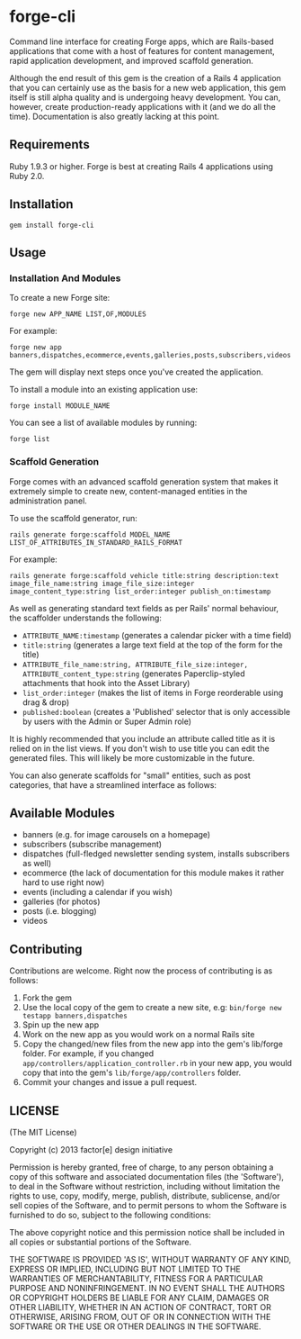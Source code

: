 # forge-cli

Command line interface for creating Forge apps, which are Rails-based applications that come with a host of features
for content management, rapid application development, and improved scaffold generation.

Although the end result of this gem is the creation of a Rails 4 application that you can certainly use as the basis
for a new web application, this gem itself is still alpha quality and is undergoing heavy development.  You can, however,
create production-ready applications with it (and we do all the time).  Documentation is also greatly lacking at this
point.

## Requirements

Ruby 1.9.3 or higher.  Forge is best at creating Rails 4 applications using Ruby 2.0.

## Installation

    gem install forge-cli

## Usage

### Installation And Modules

To create a new Forge site:

    forge new APP_NAME LIST,OF,MODULES

For example:

    forge new app banners,dispatches,ecommerce,events,galleries,posts,subscribers,videos

The gem will display next steps once you've created the application.

To install a module into an existing application use:

    forge install MODULE_NAME

You can see a list of available modules by running:

    forge list

### Scaffold Generation

Forge comes with an advanced scaffold generation system that makes it extremely simple to create new,
content-managed entities in the administration panel.

To use the scaffold generator, run:

    rails generate forge:scaffold MODEL_NAME LIST_OF_ATTRIBUTES_IN_STANDARD_RAILS_FORMAT

For example:

    rails generate forge:scaffold vehicle title:string description:text image_file_name:string image_file_size:integer image_content_type:string list_order:integer publish_on:timestamp

As well as generating standard text fields as per Rails' normal behaviour, the scaffolder understands the following:

* `ATTRIBUTE_NAME:timestamp` (generates a calendar picker with a time field)
* `title:string` (generates a large text field at the top of the form for the title)
* `ATTRIBUTE_file_name:string, ATTRIBUTE_file_size:integer, ATTRIBUTE_content_type:string` (generates Paperclip-styled attachments that hook into the Asset Library)
* `list_order:integer` (makes the list of items in Forge reorderable using drag & drop)
* `published:boolean` (creates a 'Published' selector that is only accessible by users with the Admin or Super Admin role)

It is highly recommended that you include an attribute called title as it is relied on in the list views.  If you don't wish to use title you can edit the generated files.  This will likely be more customizable in the future.

You can also generate scaffolds for "small" entities, such as post categories, that have a streamlined interface as follows:



## Available Modules

* banners (e.g. for image carousels on a homepage)
* subscribers (subscribe management)
* dispatches (full-fledged newsletter sending system, installs subscribers as well)
* ecommerce (the lack of documentation for this module makes it rather hard to use right now)
* events (including a calendar if you wish)
* galleries (for photos)
* posts (i.e. blogging)
* videos

## Contributing

Contributions are welcome.  Right now the process of contributing is as follows:

1. Fork the gem
2. Use the local copy of the gem to create a new site, e.g: `bin/forge new testapp banners,dispatches`
3. Spin up the new app
4. Work on the new app as you would work on a normal Rails site
5. Copy the changed/new files from the new app into the gem's lib/forge folder.  For example, if you changed
   `app/controllers/application_controller.rb` in your new app, you would copy that into the gem's `lib/forge/app/controllers` folder.
6. Commit your changes and issue a pull request.


## LICENSE

(The MIT License)

Copyright (c) 2013 factor[e] design initiative

Permission is hereby granted, free of charge, to any person obtaining a copy of this software and associated
documentation files (the 'Software'), to deal in the Software without restriction, including without limitation
the rights to use, copy, modify, merge, publish, distribute, sublicense, and/or sell copies of the Software, and
to permit persons to whom the Software is furnished to do so, subject to the following conditions:

The above copyright notice and this permission notice shall be included in all copies or substantial portions of
the Software.

THE SOFTWARE IS PROVIDED 'AS IS', WITHOUT WARRANTY OF ANY KIND, EXPRESS OR IMPLIED, INCLUDING BUT NOT LIMITED TO
THE WARRANTIES OF MERCHANTABILITY, FITNESS FOR A PARTICULAR PURPOSE AND NONINFRINGEMENT. IN NO EVENT SHALL THE
AUTHORS OR COPYRIGHT HOLDERS BE LIABLE FOR ANY CLAIM, DAMAGES OR OTHER LIABILITY, WHETHER IN AN ACTION OF CONTRACT,
TORT OR OTHERWISE, ARISING FROM, OUT OF OR IN CONNECTION WITH THE SOFTWARE OR THE USE OR OTHER DEALINGS IN THE SOFTWARE.
